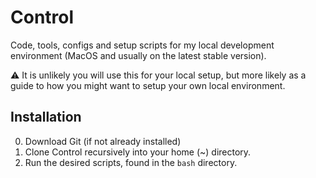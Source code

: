 # Control

Code, tools, configs and setup scripts for my local development environment (MacOS and usually on the latest stable version).

:warning: It is unlikely you will use this for your local setup, but more likely as a guide to how you might want to setup your own local environment.

## Installation

0. Download Git (if not already installed)
0. Clone Control recursively into your home (~) directory.
0. Run the desired scripts, found in the `bash` directory.
